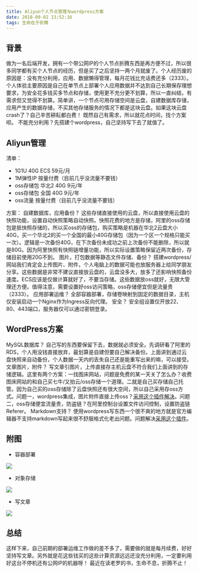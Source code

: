 ```yaml
---
title: Aliyun个人节点管理与wordpress方案
date: 2018-09-02 13:52:16
tags: 生命在于折腾
---
```


背景
--

做为一名后端开发，拥有一个带公网IP的个人节点折腾东西是再方便不过，所以很多同学都有买个人节点的经历，但是买了之后坚持一两个月就废了。个人经历废的原因是：没有充分利用，应用、数据懒得管理，每月花钱比充话费还多（2333）。 个人体验主要原因是自己在单节点上部署个人应用数据并不达到自己长期保存理想要求，为安全花多钱买多节点和存储，使用更不充分更不划算，所以一直纠结，有需求但又觉得不划算。简单讲，一个节点可用存储空间是云盘，自建数据库存储，应用产生的数据存储，不买其他存储服务的情况下都是这块云盘。如果这块云盘crash了？自己辛苦耕耘都白费！ 既然自己有需求，所以就花点时间，找个方案呗。 不能充分利用？先搭建个wordpress，自己坚持写下去了就值了。

Aliyun管理
--------

清单：

*   1G1U 40G ECS 59元/月
*   1M弹性IP 按量付费（目前几乎没流量不要钱）
*   oss存储包 华北2 40G 9元/年
*   oss存储包 全国 40G 9元/年
*   oss流量 按量付费（目前几乎没流量不要钱）

方案： 自建数据库，应用备份？ 这些存储直接使用的云盘，所以直接使用云盘的快照功能，设置自动快照策略自动快照。快照花费的地方是存储，阿里的oss存储包是抵快照存储的，所以买oss的存储包，购买策略是机器在华北2云盘大小40G，买一个华北2的买一个全国的最小40G存储包（因为一个区一个规格只能买一次）。逻辑是一次备份40G，在下次备份未成功之前上次备份不能删除，所以就是80G。因为阿里快照有快照链增量功能，所以实际设置策略保留近两次备份，存储目前使用20G不到。 图片，打包数据等静态文件存储、备份？ 搭建wordpress/网站我们肯定会上传图片、附件，个人电脑上的数据可能也放服务器上给同学朋友分享。这些数据是非常不建议直接放云盘的，云盘没多大，放多了还影响快照备份速度。ECS应该是仅做计算就好了，不要当存储。这些数据放oss就好，无限大管理还方便。值得注意，需要设置好oss访问策略，oss存储便宜但是流量贵（2333）。 应用部署运维？ 全部容器部署，存储卷映射到固定的数据目录，主机仅安装启动一个Nginx作为Ingress反向代理。 安全？ 安全组设置仅开放22、80、443端口，服务器仅可以通过密钥登录。

WordPress方案
-----------

MySQL数据库？ 自己写的东西要保留下去，数据就必须安全。先调研看了阿里的RDS，个人用没钱直接放弃，最划算是自建但要自己解决备份。上面讲到通过云盘快照来自动备份，个人数据一天内的丢失自己还是能重写出来的嘛，可以接受。 文章图片，附件？ 写文章引图片，上传直接存主机云盘不符合我们上面讲到的存储逻辑。这里有两个方案：一找图床网站，问题是免费的某一天关了怎么办？收费图床网站的和自己买七牛/又拍云/oss存储一个道理。二就是自己买存储自己托管。因为自己买的oss存储除了云盘快照还有很大空间，所以自己采用存oss方式。问题一，wordpress集成，图片附件直接上传oss？[采用这个插件解决](https://www.xiaomac.com/2016121895.html "采用这个插件")。问题二，oss存储便宜流量贵，防盗链？在阿里控制台设置文件访问控制，设置防盗链Referer。 Markdown支持？ 使用wordpress写东西一个很不爽的地方就是官方编辑器不支持markdown写起来很不舒服格式化老出问题。问题解决[采用这个插件](https://github.com/JaxsonWang/WP-Editor.md "采用这个插件")。

附图
--

*   容器部署

![](http://oss-blog.arvintian.cn/2018/09/2018-09-02-132933%E7%9A%84%E5%B1%8F%E5%B9%95%E6%88%AA%E5%9B%BE.png?x-oss-process=image/resize,m_fill,w_1024,h_145)

*   对象存储

![](http://oss-blog.arvintian.cn/2018/09/2018-09-02-133140%E7%9A%84%E5%B1%8F%E5%B9%95%E6%88%AA%E5%9B%BE.png?x-oss-process=image/resize,m_fill,w_1024,h_366)

*   写文章

![](http://oss-blog.arvintian.cn/2018/09/2018-09-02-133003%E7%9A%84%E5%B1%8F%E5%B9%95%E6%88%AA%E5%9B%BE.png?x-oss-process=image/resize,m_fill,w_1024,h_491)

总结
--

这样下来，自己前期的部署运维工作做的差不多了，需要做的就是每月续费，好好坚持写文章。另外就是花这些钱买的这些计算资源远远还没充分利用，一定要利用好这台不停机还有公网IP的机器呀！ 最近在读老罗的书，生命不息，折腾不止！